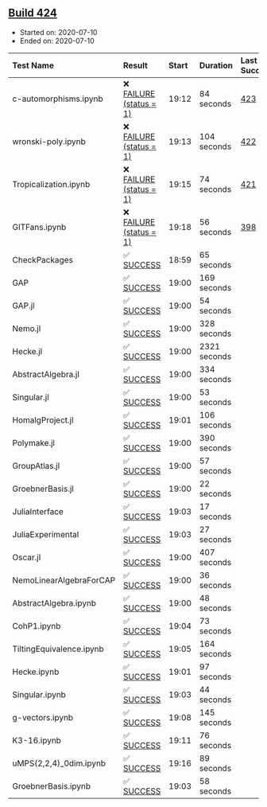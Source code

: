 ## [Build 424](https://oscarci.mathematik.uni-kl.de/job/oscar-stable/424/)

* Started on: 2020-07-10
* Ended on: 2020-07-10

| Test Name    | Result | Start | Duration | Last Success | First Failure |
|:-------------|:-------|:------|:---------|:-------------|:--------------|
| c-automorphisms.ipynb | ❌ [FAILURE (status = 1)](https://oscarci.mathematik.uni-kl.de/job/oscar-stable/424/artifact/logs/build-424/c-automorphisms.ipynb.log) | 19:12 | 84 seconds | [423](https://oscarci.mathematik.uni-kl.de/job/oscar-stable/423/) | [424](https://oscarci.mathematik.uni-kl.de/job/oscar-stable/424/) |
| wronski-poly.ipynb | ❌ [FAILURE (status = 1)](https://oscarci.mathematik.uni-kl.de/job/oscar-stable/424/artifact/logs/build-424/wronski-poly.ipynb.log) | 19:13 | 104 seconds | [422](https://oscarci.mathematik.uni-kl.de/job/oscar-stable/422/) | [423](https://oscarci.mathematik.uni-kl.de/job/oscar-stable/423/) |
| Tropicalization.ipynb | ❌ [FAILURE (status = 1)](https://oscarci.mathematik.uni-kl.de/job/oscar-stable/424/artifact/logs/build-424/Tropicalization.ipynb.log) | 19:15 | 74 seconds | [421](https://oscarci.mathematik.uni-kl.de/job/oscar-stable/421/) | [422](https://oscarci.mathematik.uni-kl.de/job/oscar-stable/422/) |
| GITFans.ipynb | ❌ [FAILURE (status = 1)](https://oscarci.mathematik.uni-kl.de/job/oscar-stable/424/artifact/logs/build-424/GITFans.ipynb.log) | 19:18 | 56 seconds | [398](https://oscarci.mathematik.uni-kl.de/job/oscar-stable/398/) | [399](https://oscarci.mathematik.uni-kl.de/job/oscar-stable/399/) |
| CheckPackages | ✅ [SUCCESS](https://oscarci.mathematik.uni-kl.de/job/oscar-stable/424/artifact/logs/build-424/CheckPackages.log) | 18:59 | 65 seconds |  |  |
| GAP | ✅ [SUCCESS](https://oscarci.mathematik.uni-kl.de/job/oscar-stable/424/artifact/logs/build-424/GAP.log) | 19:00 | 169 seconds |  |  |
| GAP.jl | ✅ [SUCCESS](https://oscarci.mathematik.uni-kl.de/job/oscar-stable/424/artifact/logs/build-424/GAP.jl.log) | 19:00 | 54 seconds |  |  |
| Nemo.jl | ✅ [SUCCESS](https://oscarci.mathematik.uni-kl.de/job/oscar-stable/424/artifact/logs/build-424/Nemo.jl.log) | 19:00 | 328 seconds |  |  |
| Hecke.jl | ✅ [SUCCESS](https://oscarci.mathematik.uni-kl.de/job/oscar-stable/424/artifact/logs/build-424/Hecke.jl.log) | 19:00 | 2321 seconds |  |  |
| AbstractAlgebra.jl | ✅ [SUCCESS](https://oscarci.mathematik.uni-kl.de/job/oscar-stable/424/artifact/logs/build-424/AbstractAlgebra.jl.log) | 19:00 | 334 seconds |  |  |
| Singular.jl | ✅ [SUCCESS](https://oscarci.mathematik.uni-kl.de/job/oscar-stable/424/artifact/logs/build-424/Singular.jl.log) | 19:00 | 53 seconds |  |  |
| HomalgProject.jl | ✅ [SUCCESS](https://oscarci.mathematik.uni-kl.de/job/oscar-stable/424/artifact/logs/build-424/HomalgProject.jl.log) | 19:01 | 106 seconds |  |  |
| Polymake.jl | ✅ [SUCCESS](https://oscarci.mathematik.uni-kl.de/job/oscar-stable/424/artifact/logs/build-424/Polymake.jl.log) | 19:00 | 390 seconds |  |  |
| GroupAtlas.jl | ✅ [SUCCESS](https://oscarci.mathematik.uni-kl.de/job/oscar-stable/424/artifact/logs/build-424/GroupAtlas.jl.log) | 19:00 | 57 seconds |  |  |
| GroebnerBasis.jl | ✅ [SUCCESS](https://oscarci.mathematik.uni-kl.de/job/oscar-stable/424/artifact/logs/build-424/GroebnerBasis.jl.log) | 19:00 | 22 seconds |  |  |
| JuliaInterface | ✅ [SUCCESS](https://oscarci.mathematik.uni-kl.de/job/oscar-stable/424/artifact/logs/build-424/JuliaInterface.log) | 19:03 | 17 seconds |  |  |
| JuliaExperimental | ✅ [SUCCESS](https://oscarci.mathematik.uni-kl.de/job/oscar-stable/424/artifact/logs/build-424/JuliaExperimental.log) | 19:03 | 27 seconds |  |  |
| Oscar.jl | ✅ [SUCCESS](https://oscarci.mathematik.uni-kl.de/job/oscar-stable/424/artifact/logs/build-424/Oscar.jl.log) | 19:00 | 407 seconds |  |  |
| NemoLinearAlgebraForCAP | ✅ [SUCCESS](https://oscarci.mathematik.uni-kl.de/job/oscar-stable/424/artifact/logs/build-424/NemoLinearAlgebraForCAP.log) | 19:00 | 36 seconds |  |  |
| AbstractAlgebra.ipynb | ✅ [SUCCESS](https://oscarci.mathematik.uni-kl.de/job/oscar-stable/424/artifact/logs/build-424/AbstractAlgebra.ipynb.log) | 19:00 | 48 seconds |  |  |
| CohP1.ipynb | ✅ [SUCCESS](https://oscarci.mathematik.uni-kl.de/job/oscar-stable/424/artifact/logs/build-424/CohP1.ipynb.log) | 19:04 | 73 seconds |  |  |
| TiltingEquivalence.ipynb | ✅ [SUCCESS](https://oscarci.mathematik.uni-kl.de/job/oscar-stable/424/artifact/logs/build-424/TiltingEquivalence.ipynb.log) | 19:05 | 164 seconds |  |  |
| Hecke.ipynb | ✅ [SUCCESS](https://oscarci.mathematik.uni-kl.de/job/oscar-stable/424/artifact/logs/build-424/Hecke.ipynb.log) | 19:01 | 97 seconds |  |  |
| Singular.ipynb | ✅ [SUCCESS](https://oscarci.mathematik.uni-kl.de/job/oscar-stable/424/artifact/logs/build-424/Singular.ipynb.log) | 19:03 | 44 seconds |  |  |
| g-vectors.ipynb | ✅ [SUCCESS](https://oscarci.mathematik.uni-kl.de/job/oscar-stable/424/artifact/logs/build-424/g-vectors.ipynb.log) | 19:08 | 145 seconds |  |  |
| K3-16.ipynb | ✅ [SUCCESS](https://oscarci.mathematik.uni-kl.de/job/oscar-stable/424/artifact/logs/build-424/K3-16.ipynb.log) | 19:11 | 76 seconds |  |  |
| uMPS(2,2,4)_0dim.ipynb | ✅ [SUCCESS](https://oscarci.mathematik.uni-kl.de/job/oscar-stable/424/artifact/logs/build-424/uMPS-2-2-4-_0dim.ipynb.log) | 19:16 | 89 seconds |  |  |
| GroebnerBasis.ipynb | ✅ [SUCCESS](https://oscarci.mathematik.uni-kl.de/job/oscar-stable/424/artifact/logs/build-424/GroebnerBasis.ipynb.log) | 19:03 | 58 seconds |  |  |
